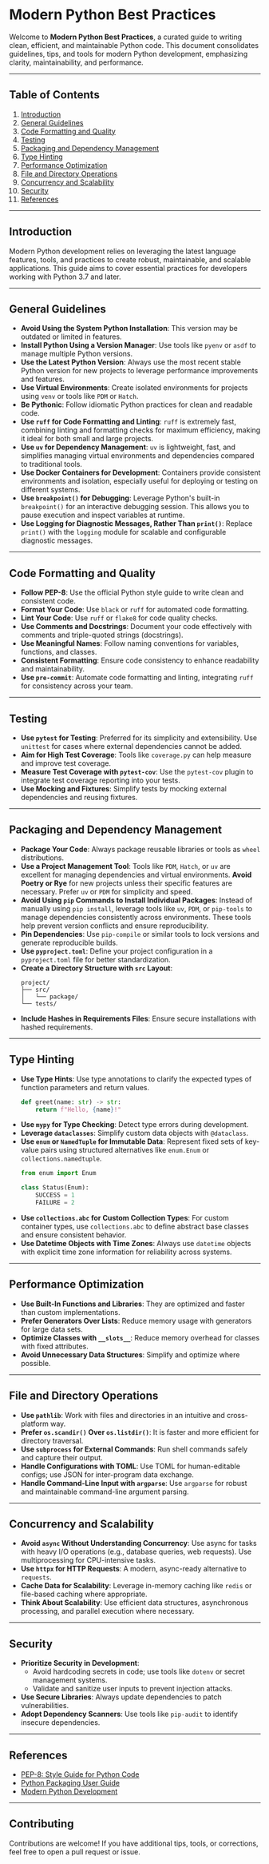 # Modern Python Best Practices

Welcome to **Modern Python Best Practices**, a curated guide to writing clean, efficient, and maintainable Python code. This document consolidates guidelines, tips, and tools for modern Python development, emphasizing clarity, maintainability, and performance.

---

## Table of Contents
1. [Introduction](#introduction)
2. [General Guidelines](#general-guidelines)
3. [Code Formatting and Quality](#code-formatting-and-quality)
4. [Testing](#testing)
5. [Packaging and Dependency Management](#packaging-and-dependency-management)
6. [Type Hinting](#type-hinting)
7. [Performance Optimization](#performance-optimization)
8. [File and Directory Operations](#file-and-directory-operations)
9. [Concurrency and Scalability](#concurrency-and-scalability)
10. [Security](#security)
11. [References](#references)

---

## Introduction

Modern Python development relies on leveraging the latest language features, tools, and practices to create robust, maintainable, and scalable applications. This guide aims to cover essential practices for developers working with Python 3.7 and later.

---

## General Guidelines

- **Avoid Using the System Python Installation**: This version may be outdated or limited in features.
- **Install Python Using a Version Manager**: Use tools like `pyenv` or `asdf` to manage multiple Python versions.
- **Use the Latest Python Version**: Always use the most recent stable Python version for new projects to leverage performance improvements and features.
- **Use Virtual Environments**: Create isolated environments for projects using `venv` or tools like `PDM` or `Hatch`.
- **Be Pythonic**: Follow idiomatic Python practices for clean and readable code.
- **Use `ruff` for Code Formatting and Linting**: `ruff` is extremely fast, combining linting and formatting checks for maximum efficiency, making it ideal for both small and large projects.
- **Use `uv` for Dependency Management**: `uv` is lightweight, fast, and simplifies managing virtual environments and dependencies compared to traditional tools.
- **Use Docker Containers for Development**: Containers provide consistent environments and isolation, especially useful for deploying or testing on different systems.
- **Use `breakpoint()` for Debugging**: Leverage Python's built-in `breakpoint()` for an interactive debugging session. This allows you to pause execution and inspect variables at runtime.
- **Use Logging for Diagnostic Messages, Rather Than `print()`**: Replace `print()` with the `logging` module for scalable and configurable diagnostic messages.

---

## Code Formatting and Quality

- **Follow PEP-8**: Use the official Python style guide to write clean and consistent code.
- **Format Your Code**: Use `black` or `ruff` for automated code formatting.
- **Lint Your Code**: Use `ruff` or `flake8` for code quality checks.
- **Use Comments and Docstrings**: Document your code effectively with comments and triple-quoted strings (docstrings).
- **Use Meaningful Names**: Follow naming conventions for variables, functions, and classes.
- **Consistent Formatting**: Ensure code consistency to enhance readability and maintainability.
- **Use `pre-commit`**: Automate code formatting and linting, integrating `ruff` for consistency across your team.

---

## Testing

- **Use `pytest` for Testing**: Preferred for its simplicity and extensibility. Use `unittest` for cases where external dependencies cannot be added.
- **Aim for High Test Coverage**: Tools like `coverage.py` can help measure and improve test coverage.
- **Measure Test Coverage with `pytest-cov`**: Use the `pytest-cov` plugin to integrate test coverage reporting into your tests.
- **Use Mocking and Fixtures**: Simplify tests by mocking external dependencies and reusing fixtures.

---

## Packaging and Dependency Management

- **Package Your Code**: Always package reusable libraries or tools as `wheel` distributions.
- **Use a Project Management Tool**: Tools like `PDM`, `Hatch`, or `uv` are excellent for managing dependencies and virtual environments. **Avoid Poetry or Rye** for new projects unless their specific features are necessary. Prefer `uv` or `PDM` for simplicity and speed.
- **Avoid Using `pip` Commands to Install Individual Packages**: Instead of manually using `pip install`, leverage tools like `uv`, `PDM`, or `pip-tools` to manage dependencies consistently across environments. These tools help prevent version conflicts and ensure reproducibility.
- **Pin Dependencies**: Use `pip-compile` or similar tools to lock versions and generate reproducible builds.
- **Use `pyproject.toml`**: Define your project configuration in a `pyproject.toml` file for better standardization.
- **Create a Directory Structure with `src` Layout**:
  ```
  project/
  ├── src/
  │   └── package/
  └── tests/
  ```
- **Include Hashes in Requirements Files**: Ensure secure installations with hashed requirements.

---

## Type Hinting

- **Use Type Hints**: Use type annotations to clarify the expected types of function parameters and return values.
  ```python
  def greet(name: str) -> str:
      return f"Hello, {name}!"
  ```
- **Use `mypy` for Type Checking**: Detect type errors during development.
- **Leverage `dataclasses`**: Simplify custom data objects with `@dataclass`.
- **Use `enum` or `NamedTuple` for Immutable Data**: Represent fixed sets of key-value pairs using structured alternatives like `enum.Enum` or `collections.namedtuple`.
  ```python
  from enum import Enum

  class Status(Enum):
      SUCCESS = 1
      FAILURE = 2
  ```
- **Use `collections.abc` for Custom Collection Types**: For custom container types, use `collections.abc` to define abstract base classes and ensure consistent behavior.
- **Use Datetime Objects with Time Zones**: Always use `datetime` objects with explicit time zone information for reliability across systems.

---

## Performance Optimization

- **Use Built-In Functions and Libraries**: They are optimized and faster than custom implementations.
- **Prefer Generators Over Lists**: Reduce memory usage with generators for large data sets.
- **Optimize Classes with `__slots__`**: Reduce memory overhead for classes with fixed attributes.
- **Avoid Unnecessary Data Structures**: Simplify and optimize where possible.

---

## File and Directory Operations

- **Use `pathlib`**: Work with files and directories in an intuitive and cross-platform way.
- **Prefer `os.scandir()` Over `os.listdir()`**: It is faster and more efficient for directory traversal.
- **Use `subprocess` for External Commands**: Run shell commands safely and capture their output.
- **Handle Configurations with TOML**: Use TOML for human-editable configs; use JSON for inter-program data exchange.
- **Handle Command-Line Input with `argparse`**: Use `argparse` for robust and maintainable command-line argument parsing.

---

## Concurrency and Scalability

- **Avoid `async` Without Understanding Concurrency**: Use async for tasks with heavy I/O operations (e.g., database queries, web requests). Use multiprocessing for CPU-intensive tasks.
- **Use `httpx` for HTTP Requests**: A modern, async-ready alternative to `requests`.
- **Cache Data for Scalability**: Leverage in-memory caching like `redis` or file-based caching where appropriate.
- **Think About Scalability**: Use efficient data structures, asynchronous processing, and parallel execution where necessary.

---

## Security

- **Prioritize Security in Development**:
  - Avoid hardcoding secrets in code; use tools like `dotenv` or secret management systems.
  - Validate and sanitize user inputs to prevent injection attacks.
- **Use Secure Libraries**: Always update dependencies to patch vulnerabilities.
- **Adopt Dependency Scanners**: Use tools like `pip-audit` to identify insecure dependencies.

---

## References

- [PEP-8: Style Guide for Python Code](https://peps.python.org/pep-0008/)
- [Python Packaging User Guide](https://packaging.python.org/)
- [Modern Python Development](https://www.stuartellis.name/articles/python-modern-practices/)

---

## Contributing

Contributions are welcome! If you have additional tips, tools, or corrections, feel free to open a pull request or issue.

